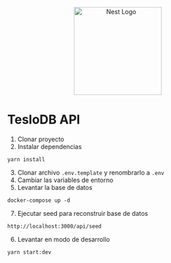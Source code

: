 <p align="center">
  <a href="http://nestjs.com/" target="blank"><img src="https://nestjs.com/img/logo-small.svg" width="200" alt="Nest Logo" /></a>
</p>


# TesloDB API

1. Clonar proyecto
2. Instalar dependencias
```
yarn install
```
3. Clonar archivo ```.env.template``` y renombrarlo a ```.env```
4. Cambiar las variables de entorno
5. Levantar la base de datos
```
docker-compose up -d
```

7. Ejecutar seed para reconstruir base de datos
```
http://localhost:3000/api/seed
```
6. Levantar en modo de desarrollo
```
yarn start:dev
```
